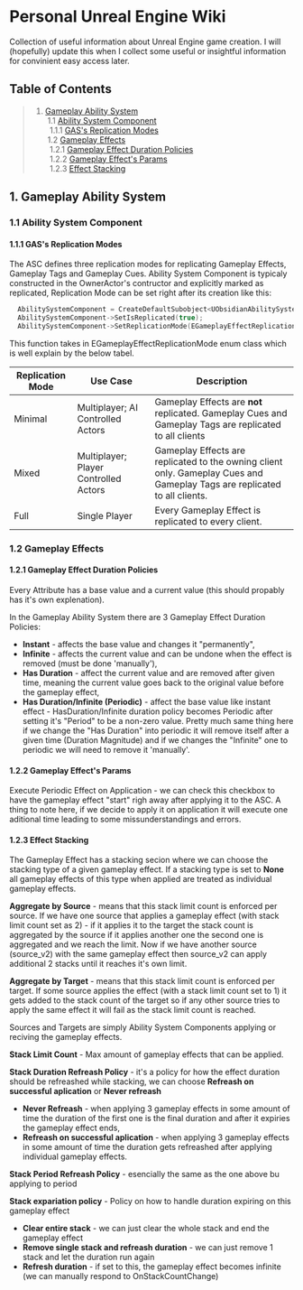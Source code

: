 # Personal Unreal Engine Wiki

Collection of useful information about Unreal Engine game creation. I will (hopefully) update this when I collect some useful or insightful information for convinient easy access later.

<a name="table-of-contents"></a>
## Table of Contents

> 1. [Gameplay Ability System](#gas) \
>    &nbsp;1.1 [Ability System Component](#asc) \
>    &nbsp;&nbsp;1.1.1 [GAS's Replication Modes](#gas-modes) \
>    &nbsp;1.2 [Gameplay Effects](#ge) \
>    &nbsp;&nbsp;1.2.1 [Gameplay Effect Duration Policies](#gas-gedurationpolicies)  \
>    &nbsp;&nbsp;1.2.2 [Gameplay Effect's Params](#ge-params) \
>    &nbsp;&nbsp;1.2.3 [Effect Stacking](#ge-stacking) 

<a name="gas"></a>
## 1. Gameplay Ability System

<a name="asc"></a>
### 1.1 Ability System Component

<a name="gas-modes"></a>
#### 1.1.1 GAS's Replication Modes

The ASC defines three replication modes for replicating Gameplay Effects, Gameplay Tags and Gameplay Cues. 
Ability System Component is typicaly constructed in the OwnerActor's contructor and explicitly marked as replicated, Replication Mode can be set right after its creation like this:

```c++
  AbilitySystemComponent = CreateDefaultSubobject<UObsidianAbilitySystemComponent>(TEXT("AbilitySystemComponent"));
  AbilitySystemComponent->SetIsReplicated(true);
  AbilitySystemComponent->SetReplicationMode(EGameplayEffectReplicationMode::OneOfThreeReplicationModes);
```
This function takes in EGameplayEffectReplicationMode enum class which is well explain by the below tabel.

| Replication Mode | Use Case                              | Description                                                                                                               |
| -----------      | ------------------------------------- | ------------------------------------------------------------------------------------------------------------------------- |
| Minimal          | Multiplayer; AI Controlled Actors     | Gameplay Effects are **not** replicated. Gameplay Cues and Gameplay Tags are replicated to all clients                    |
| Mixed            | Multiplayer; Player Controlled Actors | Gameplay Effects are replicated to the owning client only. Gameplay Cues and Gameplay Tags are replicated to all clients. |  
| Full             | Single Player                         | Every Gameplay Effect is replicated to every client.                                                                      |

<a name="ge"></a>
### 1.2 Gameplay Effects

<a name="gas-gedurationpolicies"></a>
#### 1.2.1 Gameplay Effect Duration Policies

Every Attribute has a base value and a current value (this should propably has it's own explenation).
 
In the Gameplay Ability System there are 3 Gameplay Effect Duration Policies:
- **Instant** - affects the base value and changes it "permanently",
- **Infinite** - affects the current value and can be undone when the effect is removed (must be done 'manually'),
- **Has Duration** - affect the current value and are removed after given time, meaning the current value goes back to the original value before the gameplay effect,
- **Has Duration/Infinite (Periodic)** - affect the base value like instant effect - HasDuration/Infinite duration policy becomes Periodic after setting it's "Period" to be a non-zero value. Pretty much same thing here if we change the "Has Duration" into periodic it will remove itself after a given time (Duration Magnitude) and if we changes the "Infinite" one to periodic we will need to remove it 'manually'.

<a name="ge-params"></a>
#### 1.2.2 Gameplay Effect's Params

Execute Periodic Effect on Application - we can check this checkbox to have the gameplay effect "start" righ away after applying it to the ASC. A thing to note here, if we decide to apply it on application it will execute one aditional time leading to some missunderstandings and errors.

<a name="ge-stacking"></a>
#### 1.2.3 Effect Stacking

The Gameplay Effect has a stacking secion where we can choose the stacking type of a given gameplay effect. If a stacking type is set to **None** all gameplay effects of this type when applied are treated as individual gameplay effects.

**Aggregate by Source** - means that this stack limit count is enforced per source. If we have one source that applies a gameplay effect (with stack limit count set as 2) - if it applies it to the target the stack count is aggregated by the source if it applies another one the second one is aggregated and we reach the limit. Now if we have another source (source_v2) with the same gameplay effect then source_v2 can apply additional 2 stacks until it reaches it's own limit.

**Aggregate by Target** - means that this stack limit count is enforced per target. If some source applies the effect (with a stack limit count set to 1) it gets added to the stack count of the target so if any other source tries to apply the same effect it will fail as the stack limit count is reached.

Sources and Targets are simply Ability System Components applying or reciving the gameplay effects.

**Stack Limit Count** - Max amount of gameplay effects that can be applied.

**Stack Duration Refreash Policy** - it's a policy for how the effect duration should be refreashed while stacking, we can choose **Refreash on successful aplication** or **Never refreash**
- **Never Refreash** - when applying 3 gameplay effects in some amount of time the duration of the first one is the final duration and after it expiries the gameplay effect ends, 
- **Refreash on successful aplication** - when applying 3 gameplay effects in some amount of time the duration gets refreashed after applying individual gameplay effects.

**Stack Period Refreash Policy** -  esencially the same as the one above bu applying to period

**Stack expariation policy** - Policy on how to handle duration expiring on this gameplay effect
- **Clear entire stack** - we can just clear the whole stack and end the gameplay effect
- **Remove single stack and refreash duration** - we can just remove 1 stack and let the duration run again
- **Refresh duration** - if set to this, the gameplay effect becomes infinite (we can manually respond to OnStackCountChange)



